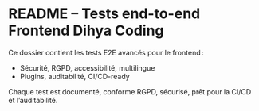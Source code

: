 # README – Tests end-to-end Frontend Dihya Coding

Ce dossier contient les tests E2E avancés pour le frontend :
- Sécurité, RGPD, accessibilité, multilingue
- Plugins, auditabilité, CI/CD-ready

Chaque test est documenté, conforme RGPD, sécurisé, prêt pour la CI/CD et l’auditabilité.
